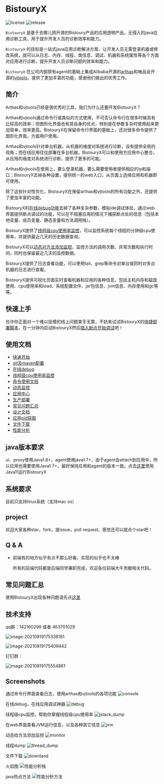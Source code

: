 # BistouryX

![license](https://img.shields.io/github/license/qunarcorp/Bistoury)
![release](https://img.shields.io/github/v/release/qunarcorp/Bistoury)

`BistouryX` 是基于去哪儿网开源的Bistoury产品的应用透明产品，无侵入的java应用诊断工具，用于提升开发人员的诊断效率和能力。

`BistouryX` 的目标是一站式java应用诊断解决方案，让开发人员无需登录机器或修改系统，就可以从日志、内存、线程、类信息、调试、机器和系统属性等各个方面对应用进行诊断，提升开发人员诊断问题的效率和能力。

`BistouryX` 在公司内部原有agent的基础上集成Alibaba开源的[arthas](https://github.com/alibaba/arthas)和唯品会开源的[vjtools](https://github.com/vipshop/vjtools)，提供了更加丰富的功能，感谢他们做出的优秀工作。

## 简介

Arthas和vjtools已经是很优秀的工具，我们为什么还要开发BistouryX？

Arthas和vjtools通过命令行或类似的方式使用，不可否认命令行在很多时候具有比较高的效率；但图形化界面也有其自身的优点，特别是在参数复杂时使用起来更加简单，效率更高。BistouryX在保留命令行界面的基础上，还对很多命令提供了图形化界面，方面用户使用。

Arthas和vjtools针对单台机器，从机器的维度对系统进行诊断，没有提供全局的视角；而在线应用往往部署在多台机器，BistouryX可以和使用方应用中心整合，从应用的维度对系统进行诊断，提供了更多的可能。

Arthas和vjtools在使用上，要么登录机器，要么需要使用者提供相应的ip和端口；BistouryX去掉各种设置，提供统一的web入口，从页面上选择应用和机器即可使用。

除了这些针对性优化，BistouryX在保留arthas和vjtools的所有功能之外，还提供了更加丰富的功能。

BistouryX的[在线debug功能](docs/cn/debug.md)去掉了各种复杂参数，模拟ide调试体验，通过web界面提供断点调试的功能，可以在不阻塞应用的情况下捕获断点处的信息（包括本地变量、成员变量、静态变量和方法调用栈）。

BistouryX提供了[线程级cpu使用率监控](docs/cn/jstack.md)，可以监控系统每个线程的分钟级cpu使用率，并提供最近几天的历史数据查询。

BistouryX可以[动态对方法添加监控](docs/cn/monitor.md)，监控方法的调用次数、异常次数和执行时间，同时也保留最近几天的监控数据。

BistouryX提供了日志查看功能，可以使用tail、grep等命令对单台或同时对多台机器的日志进行查看。

BistouryX提供可视化页面实时查看机器和应用的各种信息，包括主机内存和磁盘使用、cpu使用率和load、系统配置文件、jar包信息，jvm信息、内存使用和gc等等。

## 快速上手

也许你正面对一个难以捉摸的线上问题束手无策，不妨来试试BistouryX的[快捷部署脚本](docs/cn/quick_start.md)，在一分钟内启动BistouryX然后[插入断点开始调试](docs/cn/debug.md)吧！ 

## 使用文档
- [快速开始](docs/cn/quick_start.md)
- [git及maven配置](docs/cn/gitlab_maven.md)
- [在线debug](docs/cn/debug.md)
- [线程级cpu使用率监控](docs/cn/jstack.md)
- [命令使用文档](docs/cn/commands.md)
- [动态监控](docs/cn/monitor.md)
- [应用中心](docs/cn/application.md)
- [生产部署](docs/cn/deploy.md)
- [常见问题汇总](docs/cn/FAQ.md)
- [设计文档](docs/cn/design/design.md)
- [应用pid获取](docs/cn/PID.md)
- [文件下载](docs/cn/downloadFile.md)
- [性能分析](docs/cn/profiler.md)
## java版本要求

ui、proxy使用Java1.8+，agent使用java1.7+，由于agent会attach到应用中，所以应用也需要使用Java1.7+，最好保持应用和agent的版本一致。点击[这里](docs/cn/java11.md)使用Java11运行BistouryX

## 系统要求

目前只支持linux系统（支持mac os）

## project

欢迎大家各种star，fork，提issue，pull request，感觉还可以就点个star吧！

## Q & A

- 前端有的地方似乎有点不那么好看，实现的似乎也不太棒 

    所有的前端代码都是后端同学兼职完成，欢迎各位前端大牛贡献相关代码。
## 常见问题汇总

使用BistouryX出现各种问题请先点[这里](docs/cn/FAQ.md)
    
## 技术支持

qq群：142160299  或者 463701029

![image-20210819175338181](docs/image/image-20210819175338181.png)

![image-20210819175409442](docs/image/image-20210819175409442.png)



钉钉群：

![image-20210819175554861](docs/image/image-20210819175554861.png)



## Screenshots

通过命令行界面查看日志，使用arthas和vjtools的各项功能
![console](docs/image/console.png)

在线debug，在线应用调试神器
![debug](docs/image/debug_panel.png)

线程级cpu监控，帮助你掌握线程级cpu使用率
![jstack_dump](docs/image/jstack.png)

在web界面查看JVM运行信息，以及各种其它信息
![jvm](docs/image/jvm.png)

动态给方法添加监控
![monitor](docs/image/monitor.png)

线程dump
![thread_dump](docs/image/thread_dump.png)

文件下载
![downlaod](docs/image/download.png)

火焰图
![性能分析栈](docs/image/profiler_stack.png)

java热点方法
![性能分析方法](docs/image/profiler_method.png)
